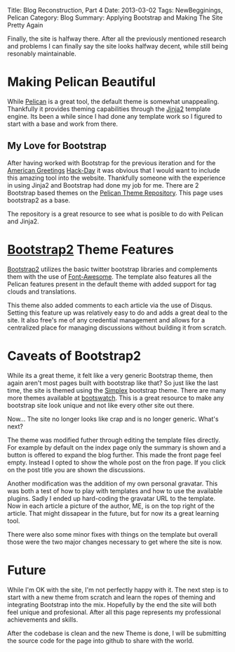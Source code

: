 Title: Blog Reconstruction, Part 4
Date: 2013-03-02
Tags: NewBegginings, Pelican
Category: Blog
Summary: Applying Bootstrap and Making The Site Pretty Again

Finally, the site is halfway there. After all the previously mentioned research
and problems I can finally say the site looks halfway decent, while still being
resonably maintainable.

# Making Pelican Beautiful #

While [Pelican](http://blog.getpelican.com/) is a great tool, the default theme is 
somewhat unappealing. Thankfully it provides theming capabilities through the
[Jinja2](http://jinja.pocoo.org/) template engine. Its been a while since I had
done any template work so I figured to start with a base and work from there.

## My Love for Bootstrap ##
After having worked with Bootstrap for the previous iteration and for the
[American Greetings](http://hack.ag.com/teams/large-hadron-collider) 
[Hack-Day](https://github.com/masterkoppa/ag-hack_day) it was obvious that 
I would want to include this amazing tool into the website. Thankfully someone
 with the experience in using Jinja2 and Bootstrap had done my job for me. There are
2 Bootstrap based themes on the [Pelican Theme Repository](https://github.com/getpelican/pelican-themes).
This page uses bootstrap2 as a base. 
  

The repository is a great resource to see what is posible to do
with Pelican and Jinja2.

# [Bootstrap2](https://github.com/getpelican/pelican-themes/tree/master/bootstrap2) Theme Features #

[Bootstrap2](https://github.com/getpelican/pelican-themes/tree/master/bootstrap2) utilizes the basic twitter
bootstrap libraries and complements them with the use of [Font-Awesome](http://fortawesome.github.com/Font-Awesome/).
The template also features all the Pelican features present in the default theme with added support for
tag clouds and translations.
  
This theme also added comments to each article via the use of Disqus. Setting this feature up 
was relatively easy to do and adds a great deal to the site. It also free's me of any credential
management and allows for a centralized place for managing discussions without building it from scratch.

# Caveats of Bootstrap2 #
While its a great theme, it felt like a very generic Bootstrap theme, then again aren't most pages
built with bootstrap like that? So just like the last time, the site is themed using the 
[Simplex](http://bootswatch.com/simplex) bootstrap theme. There are many more themes available at 
[bootswatch](http://bootswatch.com/). This is a great resource to make any bootstrap site look
unique and not like every other site out there.
  
Now... The site no longer looks like crap and is no longer generic. What's next?
  
The theme was modified futher through editing the template files directly. For example by default
on the index page only the summary is shown and a button is offered to expand the blog further. This made
the front page feel empty. Instead I opted to show the whole post on the fron page. If you click
on the post title you are shown the discussions.
  
Another modification was the addition of my own personal gravatar. This was both a test of how to play with 
templates and how to use the available plugins. Sadly I ended up hard-coding the gravatar URL to the template.
Now in each article a picture of the author, ME, is on the top right of the article. That might dissapear in 
the future, but for now its a great learning tool.
  
There were also some minor fixes with things on the template but overall those were the two major changes
necessary to get where the site is now.

# Future #
While I'm OK with the site, I'm not perfectly happy with it. The next step is to start with a new theme
from scratch and learn the ropes of theming and integrating Bootstrap into the mix. Hopefully by the end
the site will both feel unique and profesional. After all this page represents my professional achievements
and skills.

After the codebase is clean and the new Theme is done, I will be submitting the source code for the page
into github to share with the world.